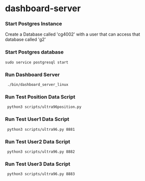 # dashboard-server

### Start Postgres Instance
Create a Database called 'cg4002' with a user that can access that database called 'g2' 

### Start Postgres database
``` sudo service postgresql start ```

### Run Dashboard Server
```` ./bin/dashboard_server_linux````

### Run Test Position Data Script
```` python3 scripts/ultra96position.py````

### Run Test User1 Data Script
```` python3 scripts/ultra96.py 8881````

### Run Test User2 Data Script
```` python3 scripts/ultra96.py 8882````

### Run Test User3 Data Script
```` python3 scripts/ultra96.py 8883````

